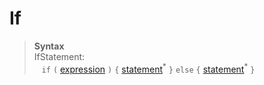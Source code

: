 # If

> **Syntax**\
> IfStatement:\
> &nbsp;&nbsp; `if` `(` [expression](../expressions.md) `)` `{` [statement](../statement.md)<sup>\*</sup> `}` `else` `{` [statement](../statement.md)<sup>\*</sup> `}`
